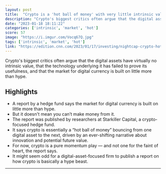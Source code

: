 ```yaml
---
layout: post
title:  "Crypto is a 'hot ball of money' with very little intrinsic value, hedge fund says"
description: "Crypto's biggest critics often argue that the digital assets have virtually no intrinsic value, that the technology underlying it has failed to prove its usefulness, and that the market for digital currency is built on little more than hype."
date: "2023-01-18 18:11:22"
categories: ['intrinsic', 'market', 'hot']
score: 57
image: "https://i.imgur.com/Vocq67Q.jpg"
tags: ['intrinsic', 'market', 'hot']
link: "https://edition.cnn.com/2023/01/17/investing/nightcap-crypto-hot-ball-of-money"
---
```


Crypto's biggest critics often argue that the digital assets have virtually no intrinsic value, that the technology underlying it has failed to prove its usefulness, and that the market for digital currency is built on little more than hype.

## Highlights

- A report by a hedge fund says the market for digital currency is built on little more than hype.
- But it doesn't mean you can’t make money from it.
- The report was published by researchers at Starkiller Capital, a crypto-focused hedge fund.
- It says crypto is essentially a “hot ball of money” bouncing from one digital asset to the next, driven by an ever-shifting narrative about innovation and potential future value.
- For now, crypto is a pure momentum play — and not one for the faint of heart, the report says.
- It might seem odd for a digital-asset-focused firm to publish a report on how crypto is basically a hype beast.

---

